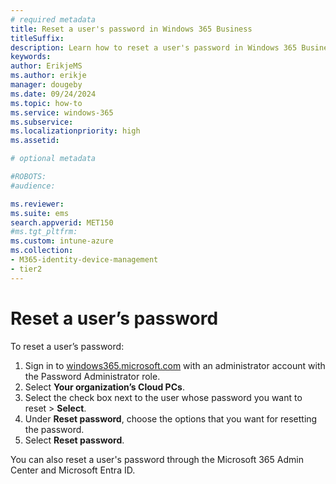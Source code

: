 ```yaml
---
# required metadata
title: Reset a user's password in Windows 365 Business
titleSuffix:
description: Learn how to reset a user's password in Windows 365 Business
keywords:
author: ErikjeMS  
ms.author: erikje
manager: dougeby
ms.date: 09/24/2024
ms.topic: how-to
ms.service: windows-365
ms.subservice: 
ms.localizationpriority: high
ms.assetid: 

# optional metadata

#ROBOTS:
#audience:

ms.reviewer: 
ms.suite: ems
search.appverid: MET150
#ms.tgt_pltfrm:
ms.custom: intune-azure
ms.collection:
- M365-identity-device-management
- tier2
---
```


# Reset a user’s password

To reset a user’s password:

1. Sign in to [windows365.microsoft.com](https://windows365.microsoft.com) with an administrator account with the Password Administrator role.
2. Select **Your organization’s Cloud PCs**.
3. Select the check box next to the user whose password you want to reset > **Select**.
4. Under **Reset password**, choose the options that you want for resetting the password.
5. Select **Reset password**.

You can also reset a user's password through the Microsoft 365 Admin Center and Microsoft Entra ID.

